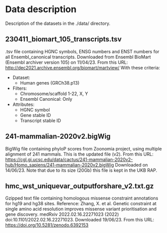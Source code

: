 # Data description
Description of the datasets in the ./data/ directory.

## 230411_biomart_105_transcripts.tsv
.tsv file containing HGNC symbols, ENSG numbers and ENST numbers for all Ensembl_canonical transcripts.
Downloaded from Ensembl BioMart (Ensembl archiver version 105) on 11/04/23.
From this URL: http://dec2021.archive.ensembl.org/biomart/martview/
With these criteria:
- Dataset: 
    - Human genes (GRCh38.p13)
- Filters:
    - Chromosome/scaffold 1-22, X, Y
    - Ensembl Canonical: Only
- Attributes:
    - HGNC symbol
    - Gene stable ID
    - Transcript stable ID
    
## 241-mammalian-2020v2.bigWig
BigWig file containing phyloP scores from Zoonomia project, using multiple alignment of 241 mammals.
This is the updated file (v2).
From this URL: https://cgl.gi.ucsc.edu/data/cactus/241-mammalian-2020v2-hub/Homo_sapiens/241-mammalian-2020v2.bigWig
Downloaded on 14/06/23.
Note that due to its size (20Gb) this file is kept in the UKB RAP.

## hmc_wst_uniquevar_outputforshare_v2.txt.gz
Gzipped text file containing homologous missense constraint annotations for hg19 and hg38 sites.
Reference: Zhang, X. et al. Genetic constraint at single amino acid resolution improves missense variant prioritisation and gene discovery. medRxiv 2022.02.16.22271023 (2022) doi:10.1101/2022.02.16.22271023.
Downloaded 19/06/23.
From this URL: https://doi.org/10.5281/zenodo.6392153

